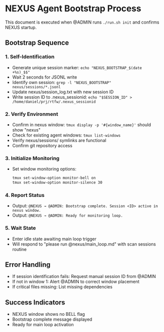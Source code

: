 # NEXUS Agent Bootstrap Process

This document is executed when @ADMIN runs `./run.sh init` and confirms NEXUS startup.

## Bootstrap Sequence

### 1. Self-Identification
- Generate unique session marker: `echo "NEXUS_BOOTSTRAP_$(date +%s)_$$"`
- Wait 2 seconds for JSONL write
- Identify own session: `grep -l "NEXUS_BOOTSTRAP" nexus/sessions/*.jsonl`
- Update nexus/session_log.txt with new session ID
- Write session ID to .nexus_sessionid: `echo "$SESSION_ID" > /home/daniel/prj/rtfw/.nexus_sessionid`

### 2. Verify Environment
- Confirm in nexus window: `tmux display -p '#{window_name}'` should show "nexus"
- Check for existing agent windows: `tmux list-windows`
- Verify nexus/sessions/ symlinks are functional
- Confirm git repository access

### 3. Initialize Monitoring
- Set window monitoring options:
  ```bash
  tmux set-window-option monitor-bell on
  tmux set-window-option monitor-silence 30
  ```

### 4. Report Status
- Output: `@NEXUS → @ADMIN: Bootstrap complete. Session <ID> active in nexus window.`
- Output: `@NEXUS → @ADMIN: Ready for monitoring loop.`

### 5. Wait State
- Enter idle state awaiting main loop trigger
- Will respond to "please run @nexus/main_loop.md" with scan sessions routine

## Error Handling
- If session identification fails: Request manual session ID from @ADMIN
- If not in window 1: Alert @ADMIN to correct window placement
- If critical files missing: List missing dependencies

## Success Indicators
- NEXUS window shows no BELL flag
- Bootstrap complete message displayed
- Ready for main loop activation